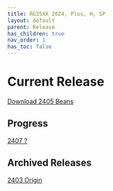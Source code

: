 ```yaml
---
title: RG35XX 2024, Plus, H, SP
layout: default
parent: Release
has_children: true
nav_order: 1
has_toc: false
---
```


# Current Release
[Download 2405 Beans](beans.md)

## Progress
[2407 ?](nextversion.md)

## Archived Releases
[2403 Origin]()
